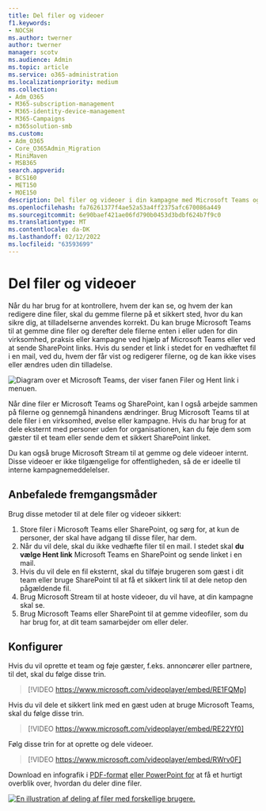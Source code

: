 ```yaml
---
title: Del filer og videoer
f1.keywords:
- NOCSH
ms.author: twerner
author: twerner
manager: scotv
ms.audience: Admin
ms.topic: article
ms.service: o365-administration
ms.localizationpriority: medium
ms.collection:
- Adm_O365
- M365-subscription-management
- M365-identity-device-management
- M365-Campaigns
- m365solution-smb
ms.custom:
- Adm_O365
- Core_O365Admin_Migration
- MiniMaven
- MSB365
search.appverid:
- BCS160
- MET150
- MOE150
description: Del filer og videoer i din kampagne med Microsoft Teams og SharePoint.
ms.openlocfilehash: fa76261377f4ae52a53a4ff2375afc670086a449
ms.sourcegitcommit: 6e90baef421ae06fd790b0453d3bdbf624b7f9c0
ms.translationtype: MT
ms.contentlocale: da-DK
ms.lasthandoff: 02/12/2022
ms.locfileid: "63593699"
---
```

# <a name="share-files-and-videos"></a>Del filer og videoer

Når du har brug for at kontrollere, hvem der kan se, og hvem der kan redigere dine filer, skal du gemme filerne på et sikkert sted, hvor du kan sikre dig, at tilladelserne anvendes korrekt. Du kan bruge Microsoft Teams til at gemme dine filer og derefter dele filerne enten i eller uden for din virksomhed, praksis eller kampagne ved hjælp af Microsoft Teams eller ved at sende SharePoint links. Hvis du sender et link i stedet for en vedhæftet fil i en mail, ved du, hvem der får vist og redigerer filerne, og de kan ikke vises eller ændres uden din tilladelse.

![Diagram over et Microsoft Teams, der viser fanen Filer og Hent link i menuen.](../media/m365-democracy-teams-sharefiles.png)

Når dine filer er Microsoft Teams og SharePoint, kan I også arbejde sammen på filerne og gennemgå hinandens ændringer. Brug Microsoft Teams til at dele filer i en virksomhed, øvelse eller kampagne. Hvis du har brug for at dele eksternt med personer uden for organisationen, kan du føje dem som gæster til et team eller sende dem et sikkert SharePoint linket.

Du kan også bruge Microsoft Stream til at gemme og dele videoer internt. Disse videoer er ikke tilgængelige for offentligheden, så de er ideelle til interne kampagnemeddelelser.

## <a name="best-practices"></a>Anbefalede fremgangsmåder

Brug disse metoder til at dele filer og videoer sikkert:

1. Store filer i Microsoft Teams eller SharePoint, og sørg for, at kun de personer, der skal have adgang til disse filer, har dem.
2. Når du vil dele, skal du ikke vedhæfte filer til en mail. I stedet skal **du vælge Hent link** Microsoft Teams en SharePoint og sende linket i en mail.
3. Hvis du vil dele en fil eksternt, skal du tilføje brugeren som gæst i dit team eller bruge SharePoint til at få et sikkert link til at dele netop den pågældende fil.
4. Brug Microsoft Stream til at hoste videoer, du vil have, at din kampagne skal se.
5. Brug Microsoft Teams eller SharePoint til at gemme videofiler, som du har brug for, at dit team samarbejder om eller deler.

## <a name="set-up"></a>Konfigurer

Hvis du vil oprette et team og føje gæster, f.eks. annoncører eller partnere, til det, skal du følge disse trin.

> [!VIDEO https://www.microsoft.com/videoplayer/embed/RE1FQMp]

Hvis du vil dele et sikkert link med en gæst uden at bruge Microsoft Teams, skal du følge disse trin.

> [!VIDEO https://www.microsoft.com/videoplayer/embed/RE22Yf0]

Følg disse trin for at oprette og dele videoer.

> [!VIDEO https://www.microsoft.com/videoplayer/embed/RWrv0F]

Download en infografik i [PDF-format](https://go.microsoft.com/fwlink/?linkid=2079435) [eller PowerPoint for](https://go.microsoft.com/fwlink/?linkid=2079438) at få et hurtigt overblik over, hvordan du deler dine filer.

[![En illustration af deling af filer med forskellige brugere.](../media/ShareYourfiles-thumb-358x201.png)](https://go.microsoft.com/fwlink/?linkid=2079435)
